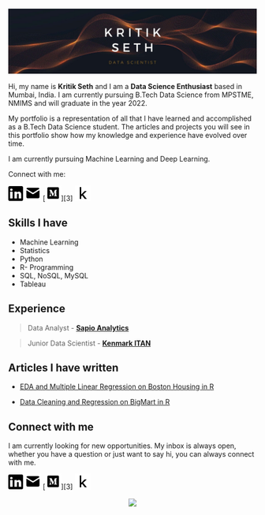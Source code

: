 ![Kritik Seth](https://github.com/kritikseth/kritikseth/blob/master/assets/images/Banner.jpg)

[1.1]: https://github.com/kritikseth/kritikseth/blob/master/assets/icons/linkedin.png (linkedin)
[2.1]: https://github.com/kritikseth/kritikseth/blob/master/assets/icons/mail.png (mail)
[3.1]: https://github.com/kritikseth/kritikseth/blob/master/assets/icons/medium.png (medium)
[4.1]: https://github.com/kritikseth/kritikseth/blob/master/assets/icons/kaggle.png (kaggle)

[1]: https://www.linkedin.com/in/kritikseth
[2]: mailto:sethkritik@gmail.com
[4]: https://medium.com/@kritikseth
[5]: https://www.kaggle.com/kritikseth

Hi, my name is **Kritik Seth** and I am a **Data Science Enthusiast** based in Mumbai, India. I am currently pursuing B.Tech Data Science from MPSTME, NMIMS and will graduate in the year 2022.

My portfolio is a representation of all that I have learned and accomplished as a B.Tech Data Science student. The articles and projects you will see in this portfolio show how my knowledge and experience have evolved over time.

I am currently pursuing Machine Learning and Deep Learning.

Connect with me:

[![linkedin kritikseth][1.1]][1]
[![mail kritikseth][2.1]][2]
[![medium kritikseth][3.1]][3]
[![kaggle kritikseth][4.1]][4]

<!--  -->


## Skills I have

* Machine Learning
* Statistics
* Python
* R- Programming
* SQL, NoSQL, MySQL
* Tableau

## Experience

> Data Analyst - [**Sapio Analytics**](https://www.sapioanalytics.com)

> Junior Data Scientist - [**Kenmark ITAN**](https://kenmarkitan.com/home)


## Articles I have written

- [EDA and Multiple Linear Regression on Boston Housing in R](https://medium.com/analytics-vidhya/eda-and-multiple-linear-regression-on-boston-housing-in-r-270f858dc7b)

- [Data Cleaning and Regression on BigMart in R](https://medium.com/analytics-vidhya/data-cleaning-and-regression-on-bigmart-in-r-3774990556b9)


## Connect with me

I am currently looking for new opportunities. My inbox is always open, whether you have a question or just want to say hi, you can always connect with me.

[![linkedin kritikseth][1.1]][1]
[![mail kritikseth][2.1]][2]
[![medium kritikseth][3.1]][3]
[![kaggle kritikseth][4.1]][4]

<!-- section - social media icons -->

<p align='center'>
  <img align='center' src="https://visitor-badge.glitch.me/badge?page_id=ombharatiya.visitor-badge">
<p/>
